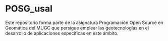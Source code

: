 # POSG_usal
Este repositorio forma parte de la asignatura Programación Open Source en Geomática del MUGC que persigue emplear las geotecnologías en el desarrollo de aplicaciones específicas en este ámbito.
